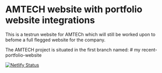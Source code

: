 # AMTECH website with portfolio website integrations 
 This is a testrun website for AMTECh which will still be worked upon to befome a full flegged website for the company.
 
 The AMTECH project is situated in the first branch named: # my recent-portfolio-website
 
[![Netlify Status](https://api.netlify.com/api/v1/badges/b29729aa-227e-4289-804b-4b7ee8acc9d2/deploy-status)](https://app.netlify.com/sites/amtech-bj/deploys)
